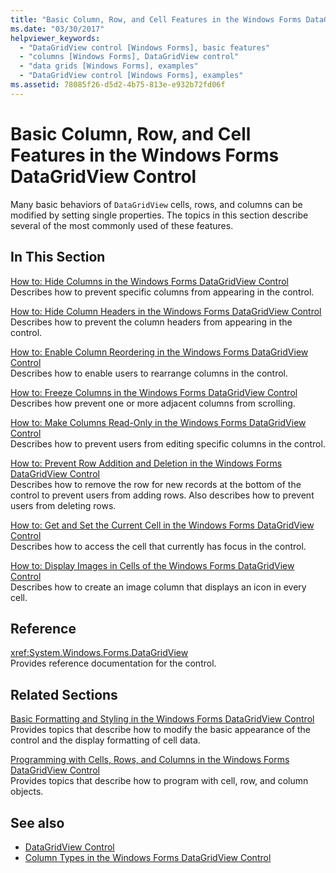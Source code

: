 ```yaml
---
title: "Basic Column, Row, and Cell Features in the Windows Forms DataGridView Control"
ms.date: "03/30/2017"
helpviewer_keywords: 
  - "DataGridView control [Windows Forms], basic features"
  - "columns [Windows Forms], DataGridView control"
  - "data grids [Windows Forms], examples"
  - "DataGridView control [Windows Forms], examples"
ms.assetid: 78085f26-d5d2-4b75-813e-e932b72fd06f
---
```

# Basic Column, Row, and Cell Features in the Windows Forms DataGridView Control
Many basic behaviors of `DataGridView` cells, rows, and columns can be modified by setting single properties. The topics in this section describe several of the most commonly used of these features.  
  
## In This Section  
 [How to: Hide Columns in the Windows Forms DataGridView Control](../../../../docs/framework/winforms/controls/how-to-hide-columns-in-the-windows-forms-datagridview-control.md)  
 Describes how to prevent specific columns from appearing in the control.  
  
 [How to: Hide Column Headers in the Windows Forms DataGridView Control](../../../../docs/framework/winforms/controls/how-to-hide-column-headers-in-the-windows-forms-datagridview-control.md)  
 Describes how to prevent the column headers from appearing in the control.  
  
 [How to: Enable Column Reordering in the Windows Forms DataGridView Control](../../../../docs/framework/winforms/controls/how-to-enable-column-reordering-in-the-windows-forms-datagridview-control.md)  
 Describes how to enable users to rearrange columns in the control.  
  
 [How to: Freeze Columns in the Windows Forms DataGridView Control](../../../../docs/framework/winforms/controls/how-to-freeze-columns-in-the-windows-forms-datagridview-control.md)  
 Describes how prevent one or more adjacent columns from scrolling.  
  
 [How to: Make Columns Read-Only in the Windows Forms DataGridView Control](../../../../docs/framework/winforms/controls/how-to-make-columns-read-only-in-the-windows-forms-datagridview-control.md)  
 Describes how to prevent users from editing specific columns in the control.  
  
 [How to: Prevent Row Addition and Deletion in the Windows Forms DataGridView Control](../../../../docs/framework/winforms/controls/prevent-row-addition-and-deletion-datagridview.md)  
 Describes how to remove the row for new records at the bottom of the control to prevent users from adding rows. Also describes how to prevent users from deleting rows.  
  
 [How to: Get and Set the Current Cell in the Windows Forms DataGridView Control](../../../../docs/framework/winforms/controls/get-and-set-the-current-cell-wf-datagridview-control.md)  
 Describes how to access the cell that currently has focus in the control.  
  
 [How to: Display Images in Cells of the Windows Forms DataGridView Control](../../../../docs/framework/winforms/controls/how-to-display-images-in-cells-of-the-windows-forms-datagridview-control.md)  
 Describes how to create an image column that displays an icon in every cell.  
  
## Reference  
 <xref:System.Windows.Forms.DataGridView>  
 Provides reference documentation for the control.  
  
## Related Sections  
 [Basic Formatting and Styling in the Windows Forms DataGridView Control](../../../../docs/framework/winforms/controls/basic-formatting-and-styling-in-the-windows-forms-datagridview-control.md)  
 Provides topics that describe how to modify the basic appearance of the control and the display formatting of cell data.  
  
 [Programming with Cells, Rows, and Columns in the Windows Forms DataGridView Control](../../../../docs/framework/winforms/controls/programming-with-cells-rows-and-columns-in-the-datagrid.md)  
 Provides topics that describe how to program with cell, row, and column objects.  
  
## See also
- [DataGridView Control](../../../../docs/framework/winforms/controls/datagridview-control-windows-forms.md)
- [Column Types in the Windows Forms DataGridView Control](../../../../docs/framework/winforms/controls/column-types-in-the-windows-forms-datagridview-control.md)

